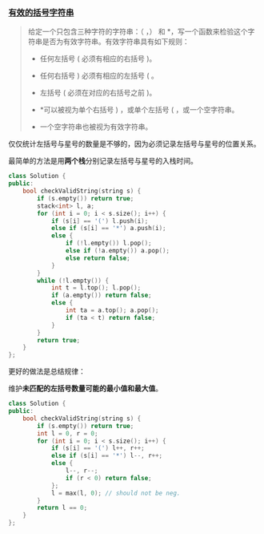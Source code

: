 ### [有效的括号字符串](https://leetcode-cn.com/problems/valid-parenthesis-string/)

> 给定一个只包含三种字符的字符串：（ ，） 和 *，写一个函数来检验这个字符串是否为有效字符串。有效字符串具有如下规则：
>
> * 任何左括号 ( 必须有相应的右括号 )。
>
> * 任何右括号 ) 必须有相应的左括号 ( 。
> * 左括号 ( 必须在对应的右括号之前 )。
>
> * *可以被视为单个右括号 ) ，或单个左括号 ( ，或一个空字符串。
> * 一个空字符串也被视为有效字符串。

仅仅统计左括号与星号的数量是不够的，因为必须记录左括号与星号的位置关系。

最简单的方法是用**两个栈**分别记录左括号与星号的入栈时间。

```cpp
class Solution {
public:
    bool checkValidString(string s) {
        if (s.empty()) return true;
        stack<int> l, a;
        for (int i = 0; i < s.size(); i++) {
            if (s[i] == '(') l.push(i);
            else if (s[i] == '*') a.push(i);
            else {
                if (!l.empty()) l.pop();
                else if (!a.empty()) a.pop();
                else return false;
            }
        }
        while (!l.empty()) {
            int t = l.top(); l.pop();
            if (a.empty()) return false;
            else {
                int ta = a.top(); a.pop();
                if (ta < t) return false;
            }
        }
        return true;
    }
};
```

更好的做法是总结规律：

维护**未匹配的左括号数量可能的最小值和最大值**。

```cpp
class Solution {
public:
    bool checkValidString(string s) {
        if (s.empty()) return true;
        int l = 0, r = 0;
        for (int i = 0; i < s.size(); i++) {
            if (s[i] == '(') l++, r++;
            else if (s[i] == '*') l--, r++;
            else {
                l--, r--;
                if (r < 0) return false;
            };
            l = max(l, 0); // should not be neg.
        }
        return l == 0;
    }
};
```

